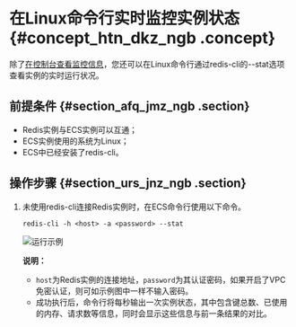 # 在Linux命令行实时监控实例状态 {#concept_htn_dkz_ngb .concept}

除了[在控制台查看监控信息](../../../../../cn.zh-CN/用户指南/性能监控.md#)，您还可以在Linux命令行通过redis-cli的--stat选项查看实例的实时运行状况。

## 前提条件 {#section_afq_jmz_ngb .section}

-   Redis实例与ECS实例可以互通；
-   ECS实例使用的系统为Linux；
-   ECS中已经安装了redis-cli。

## 操作步骤 {#section_urs_jnz_ngb .section}

1.  未使用redis-cli连接Redis实例时，在ECS命令行使用以下命令。

    ```
    redis-cli -h <host> -a <password> --stat
    ```

    ![](images/37983_zh-CN.png "运行示例")

    **说明：** 

    -   `host`为Redis实例的连接地址，`password`为其认证密码，如果开启了VPC免密认证，则可如示例图中一样不输入密码。
    -   成功执行后，命令行将每秒输出一次实例状态，其中包含键总数、已使用的内存、请求数等信息，同时会显示这些信息与前一条结果的对比。

